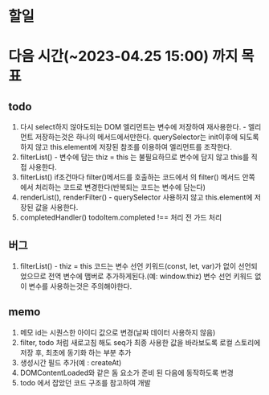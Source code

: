 # 할일

# 다음 시간(~2023-04.25 15:00) 까지 목표

## todo

1. 다시 select하지 않아도되는 DOM 엘리먼트는 변수에 저장하여 재사용한다. - 엘리먼트 저장하는것은 하나의 메서드에서만한다. querySelector는 init이후에 되도록 하지 않고 this.element에 저장된 참조를 이용하여 엘리먼트를 조작한다.
2. filterList() - 변수에 담는 thiz = this 는 불필요하므로 변수에 담지 않고 this를 직접 사용한다.
3. filterList() if조건마다 filter()메서드를 호출하는 코드에서 의 filter() 메서드 안쪽에서 처리하는 코드로 변경한다(반복되는 코드는 변수에 담는다)
4. renderList(), renderFilter() - querySelector 사용하지 않고 this.element에 저장된 값을 사용한다.
5. completedHandler() todoItem.completed !== 처리 전 가드 처리

## 버그

1. filterList() - thiz = this 코드는 변수 선언 키워드(const, let, var)가 없이 선언되었으므로 전역 변수에 맴버로 추가하게된다.(예: window.thiz) 변수 선언 키워드 없이 변수를 사용하는것은 주의해야한다.

## memo

1. 메모 id는 시퀀스한 아이디 값으로 변경(날짜 데이터 사용하지 않음)
2. filter, todo 처럼 새로고침 해도 seq가 최종 사용한 값을 바라보도록 로컬 스토리에 저장 후, 최초에 동기화 하는 부분 추가
3. 생성시간 필드 추가(예 : createAt)
4. DOMContentLoaded와 같은 돔 요소가 준비 된 다음에 동작하도록 변경
5. todo 에서 잡았던 코드 구조를 참고하여 개발
